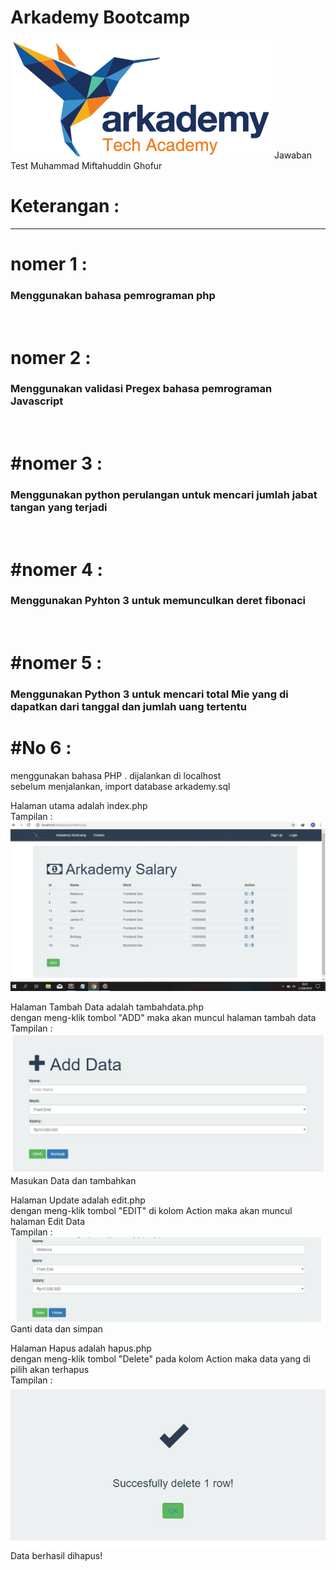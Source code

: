 # Arkademy Bootcamp
<img src="no6/logo arkademy.png"> 
Jawaban Test Muhammad Miftahuddin Ghofur

# Keterangan :
--------------------------------------------------------------------------------------
<h1>nomer 1 : </h1>
<h3>Menggunakan bahasa pemrograman php </h3>
<br>
<h1> nomer 2 : </h1>
<h3>Menggunakan validasi Pregex bahasa pemrograman Javascript </h3>
<br>
<h1>#nomer 3 : </h1>
<h3>Menggunakan python perulangan untuk mencari jumlah jabat tangan yang terjadi</h3>
<br>
<h1>#nomer 4 : </h1>
<h3>Menggunakan Pyhton 3 untuk memunculkan deret fibonaci</h3>
<br>
<h1>#nomer 5 : </h1>
<h3>Menggunakan Python 3 untuk mencari total Mie yang di dapatkan dari tanggal dan jumlah uang tertentu</h3>

<h1> #No 6 : </h1>
menggunakan bahasa PHP . dijalankan di localhost
<br>sebelum menjalankan, import database arkademy.sql 

Halaman utama adalah index.php
<br> Tampilan : 
<br> <img src="capture/utama.jpg"> 

Halaman Tambah Data adalah tambahdata.php
<br> dengan meng-klik tombol "ADD" maka akan muncul halaman tambah data
<br> Tampilan : 
<br> <img src="capture/bestadd.JPG"> 
<br> Masukan Data dan tambahkan

Halaman Update adalah edit.php
<br> dengan meng-klik tombol "EDIT" di kolom Action maka akan muncul halaman Edit Data
<br> Tampilan : 
<br> <img src="capture/edit.JPG"> 
<br> Ganti data dan simpan

Halaman Hapus adalah hapus.php
<br> dengan meng-klik tombol "Delete" pada kolom Action maka data yang di pilih akan terhapus
<br> Tampilan : 
<br> <img src="capture/delete.JPG"> 
<br> Data berhasil dihapus!


